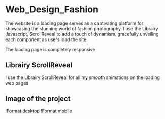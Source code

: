 # Web_Design_Fashion

The website is a loading page serves as a captivating platform for showcasing the stunning world of fashion photography. I use the Librairy Javascript, ScrollReveal to add a touch of dynamism, gracefully unveiling each component as users load the site.

The loading page is completely responsive

## Librairy ScrollReveal

I use the Librairy ScrollReveal for all my smooth animations on the loading web pages

## Image of the project

[!Format desktop](./assets/Macbook%20Pro-1715136926297.jpeg)
[!Format mobile](./assets/iPhone%2012%20Pro-1715137441887.jpeg)
